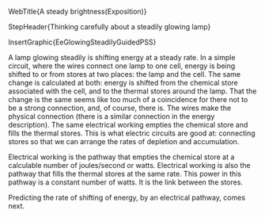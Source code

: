 WebTitle{A steady brightness(Exposition)}

StepHeader{Thinking carefully about a steadily glowing lamp}

InsertGraphic{EeGlowingSteadilyGuidedPSS}

A lamp glowing steadily is shifting energy at a steady rate. In a simple circuit, where the wires connect one lamp to one cell, energy is being shifted to or from stores at two places: the lamp and the cell. The same change is calculated at both: energy is shifted from the chemical store associated with the cell, and to the thermal stores around the lamp. That the change is the same seems like too much of a coincidence for there not to be a strong connection, and, of course, there is. The wires make the physical connection (there is a similar connection in the energy description). The same electrical working empties the chemical store and fills the thermal stores. This is what electric circuits are good at: connecting stores so that we can arrange the rates of depletion and accumulation.

Electrical working is the pathway that empties the chemical store at a calculable number of joules/second or watts. Electrical working is also the pathway that fills the thermal stores at the same rate. This power in this pathway is a constant number of watts. It is the link between the stores.


Predicting the rate of shifting of energy, by an electrical pathway, comes next.

